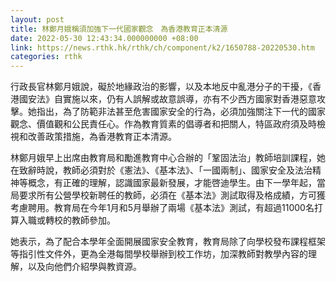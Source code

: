 ```yaml
---
layout: post
title: 林鄭月娥稱須加強下一代國家觀念　為香港教育正本清源
date: 2022-05-30 12:43:34.000000000 +08:00
link: https://news.rthk.hk/rthk/ch/component/k2/1650788-20220530.htm
categories: rthk
---
```


行政長官林鄭月娥說，礙於地緣政治的影響，以及本地反中亂港分子的干擾，《香港國安法》自實施以來，仍有人誤解或故意誤導，亦有不少西方國家對香港惡意攻擊。她指出，為了防範非法甚至危害國家安全的行為，必須加強關注下一代的國家觀念、價值觀和公民責任心。作為教育質素的倡導者和把關人，特區政府須及時檢視和改善政策措施，為香港教育正本清源。

林鄭月娥早上出席由教育局和勵進教育中心合辦的「鞏固法治」教師培訓課程，她在致辭時說，教師必須對於《憲法》、《基本法》、「一國兩制」、國家安全及法治精神等概念，有正確的理解，認識國家最新發展，才能啓迪學生。由下一學年起，當局要求所有公營學校新聘任的教師，必須在《基本法》測試取得及格成績，方可獲考慮聘用。教育局在今年1月和5月舉辦了兩場《基本法》測試，有超過11000名打算入職或轉校的教師參加。

她表示，為了配合本學年全面開展國家安全教育，教育局除了向學校發布課程框架等指引性文件外，更為全港每間學校舉辦到校工作坊，加深教師對教學內容的理解，以及向他們介紹學與教資源。
